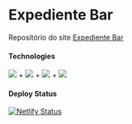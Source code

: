 # Expediente Bar
Repositório do site [Expediente Bar](https://expedientebar.netlify.app/)

#### Technologies
<img src="https://img.shields.io/badge/-React.js-black?style=flat-square&logo=react"/> + <img src="https://img.shields.io/badge/-Typescript-black?style=flat-square&logo=typescript"/> + <img src="https://img.shields.io/badge/-Vite-black?style=flat-square&logo=vite"/> + <img src="https://img.shields.io/badge/-MUI-black?style=flat-square&logo=mui"/>

#### Deploy Status
[![Netlify Status](https://api.netlify.com/api/v1/badges/7b44803b-73ca-4892-ad8d-b4dade905c37/deploy-status)](https://app.netlify.com/sites/expedientebar/deploys)